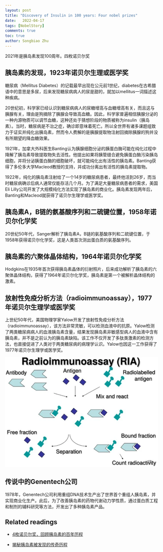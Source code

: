 ```yaml
---
layout: post
title: "Discovery of Insulin in 100 years: Four nobel prizes"
date:   2022-04-17
tags: [NobelStory]
comments: true
toc: true
author: Songbiao Zhu
---
```


2021年是胰岛素发现100周年。四枚诺贝尔奖

<!-- more -->

## 胰岛素的发现，1923年诺贝尔生理或医学奖

糖尿病（Mellitus Diabetes）的记载最早出现在公元前1世纪，diabetes在古希腊语中的意思是多尿，后来发现糖尿病病人的尿是甜的，就加以mellitus一词描述这种疾病。

20世纪初，科学家已经认识到糖尿病病人的尿糖增高与血糖增高有关，而且这与胰腺有关，理由是狗摘除了胰腺会导致高血糖。因此，科学家普遍相信胰腺分泌的一种内源物质可以调节血糖，这种还处于猜想阶段的物质被称为insulin（胰岛素）。当时，糖尿病是不治之症，确诊即意味着死亡。所以全世界有诸多课题组致力于证实并纯化出胰岛素，然而令人费解的是胰腺提取物注射回摘除胰腺的狗并没有所期望的降血糖效果。

1921年，加拿大外科医生Banting认为胰腺细胞分泌的胰蛋白酶可能在纯化过程中降解了胰岛素导致提取物失去活性。他提出如果将胰管缝合避免胰蛋白酶污染胰岛细胞，并将分泌胰蛋白酶的细胞破坏，就可能纯化出有活性的胰岛素。Banting获得了多伦多大学Macleod教授的支持，并成功分离出有活性的胰岛素提取物。

1922年，纯化的胰岛素注射给了一个14岁的糖尿病患者，最终他活到26岁，而当时糖尿病确诊后病人通常仅能存活几个月。为了满足大量糖尿病患者的需求，美国Eli Lilly公司开发了大规模纯化方法实现了胰岛素的商业化。胰岛素发现两年后，Banting和Macleod就获得了诺贝尔生理学或医学奖。

## 胰岛素A，B链的氨基酸序列和二硫键位置，1958年诺贝尔化学奖

20世纪50年代，Sanger解析了胰岛素A，B链的氨基酸序列和二硫键位置，于1958年获得诺贝尔化学奖，这是人类首次测出蛋白质的氨基酸序列。

## 胰岛素的六聚体晶体结构，1964年诺贝尔化学奖

Hodgkins在1935年首次获得胰岛素晶体的衍射照片，后来成功解析了胰岛素的六聚体晶体结构，获得了1964年诺贝尔化学奖，胰岛素是第一个被解析晶体结构的激素。

## 放射性免疫分析方法（radioimmunoassay），1977年诺贝尔生理学或医学奖

上世纪50年代，美国物理学家Yalow开发了放射性免疫分析方法（radioimmunoassay），该方法非常灵敏，可以检测血液中的抗原。Yalow检测了两类糖尿病病人的血液胰岛素含量，结果发现胰岛素非敏感型病人的血液中含有胰岛素，并不是之前认为的胰岛素缺陷。该工作不仅开发了多肽类激素的检测方法，也直接促进了人类对于两类糖尿病的病理学认识。Yalow也因这一工作获得了1977年诺贝尔生理学或医学奖。

![radioimmunoassay](https://raw.githubusercontent.com/SongbiaoZhu/picBed/main/Radioimmunoassay.webp)

## 传说中的Genentech公司

1978年，Genentech公司利用重组DNA技术生产出了世界首个重组人胰岛素，并实现商业化生产。此后，为了改善胰岛素的药物代谢动力学性质，通过蛋白质工程和制剂的辅料研究等方法，开发出了多种胰岛素产品。

## Related readings

* [4枚诺贝尔奖，回顾胰岛素的百年历程](https://new.qq.com/omn/20210810/20210810A096RU00.html)

* [揭秘胰岛素被发现的传奇历程](https://health.huanqiu.com/article/9CaKrnJRdz2)
